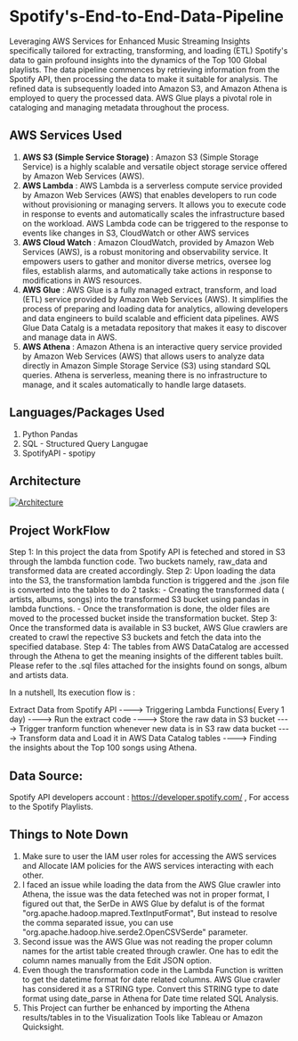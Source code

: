 
# Spotify's-End-to-End-Data-Pipeline

Leveraging AWS Services for Enhanced Music Streaming Insights specifically tailored for extracting, transforming, and loading (ETL) Spotify's data to gain profound insights into the dynamics of the Top 100 Global playlists. The data pipeline commences by retrieving information from the Spotify API, then processing the data to make it suitable for analysis. The refined data is subsequently loaded into Amazon S3, and Amazon Athena is employed to query the processed data. AWS Glue plays a pivotal role in cataloging and managing metadata throughout the process.


## AWS Services Used

1. **AWS S3 (Simple Service Storage)**    :
    Amazon S3 (Simple Storage Service) is a       highly scalable and versatile object storage service offered by Amazon Web Services (AWS).
2. **AWS Lambda**    :
    AWS Lambda is a serverless compute service provided by Amazon Web Services (AWS) that enables developers to run code without provisioning 
    or managing servers. It allows you to execute code in response to events and automatically scales the infrastructure based on the workload. 
    AWS Lambda code can be triggered to the response to events like changes in S3, CloudWatch or other AWS services
3. **AWS Cloud Watch**    :
    Amazon CloudWatch, provided by Amazon Web Services (AWS), is a robust monitoring and observability service. It 
    empowers users to gather and monitor diverse metrics, oversee log files, establish alarms, and automatically take actions in response 
    to modifications in AWS resources.
5. **AWS Glue**     :
    AWS Glue is a fully managed extract, transform, and load (ETL) service provided by Amazon Web Services (AWS). It simplifies the process 
    of preparing and loading data for analytics, allowing developers and data engineers to build scalable and efficient data pipelines. AWS Glue
    Data Catalg is a metadata repository that makes it easy to discover and manage data in AWS.
6. **AWS Athena**    :
    Amazon Athena is an interactive query service provided by Amazon Web Services (AWS) that allows users to analyze data directly in Amazon Simple
    Storage Service (S3) using standard SQL queries. Athena is serverless, meaning there is no infrastructure to manage, and it scales automatically
    to handle large datasets.


## Languages/Packages Used

1. Python Pandas
2. SQL - Structured Query Langugae
2. SpotifyAPI - spotipy 


## Architecture


[![Architecture](https://github.com/sarutlaa/Spotify-End-to-End-Data-Pipeline/assets/141533429/8b85c3c4-c633-4858-a9c1-daf14a81d1b9)](https://github.com/sarutlaa/Spotify-End-to-End-Data-Pipeline/blob/main/Architecture.png)


## Project WorkFlow



Step 1: In this project the data from Spotify   API is feteched and stored in S3 through the lambda function code.
    Two buckets namely, raw_data and transformed data are created accordingly.
Step 2: Upon loading the data into the S3, the transformation lambda function is triggered and the .json file is 
    converted into the tables to do 2 tasks:
        - Creating the transformed data ( artists, albums, songs) into the transformed S3 bucket using pandas in lambda 
        functions. 
        - Once the transformation is done, the older files are moved to the processed bucket inside the transformation
        bucket.
Step 3: Once the transformed data is available in S3 bucket, AWS Glue crawlers are created to crawl the repective 
    S3 buckets and fetch the data into the specified database.
Step 4:  The tables from AWS DataCatalog are accessed through the Athena to get the meaning insights of the different 
    tables built. Please refer to the .sql files attached for the insights found on songs, album and artists data. 

In a nutshell, Its execution flow is :

Extract Data from Spotify API ----> Triggering Lambda Functions( Every 1 day) ----> Run the extract code ---->
Store the raw data in S3 bucket ----> Trigger tranform function whenever new data is in S3 raw data bucket ---->
Transform data and Load it in AWS Data Catalog tables ----> Finding the insights about the Top 100 songs using Athena. 

## Data Source: 


Spotify API developers account : https://developer.spotify.com/ , For access to the Spotify Playlists.


## Things to Note Down
1. Make sure to user the IAM user roles for accessing the AWS services and Allocate IAM policies for the AWS services interacting with each other.
2. I faced an issue while loading the data from the AWS Glue crawler into Athena, the issue was the data feteched was not in proper format, I figured out that, the SerDe in AWS Glue by defalut is of the format "org.apache.hadoop.mapred.TextInputFormat", But instead to resolve the comma separated issue, you can use "org.apache.hadoop.hive.serde2.OpenCSVSerde" parameter.
3. Second issue was the AWS Glue was not reading the proper column names for the artist table created through crawler. One has to edit the column names manually from the Edit JSON option.
4. Even though the transformation code in the Lambda Function is written to get the datetime format for date related columns. AWS Glue crawler has considered it as a STRING type. Convert this STRING type to date format using date_parse in Athena for Date time related SQL Analysis.
5. This Project can further be enhanced by importing the Athena results/tables in to the Visualization Tools like Tableau or Amazon Quicksight. 
